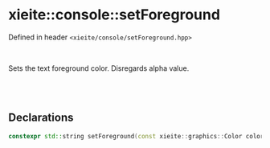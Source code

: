 # xieite::console::setForeground
Defined in header `<xieite/console/setForeground.hpp>`

<br/>

Sets the text foreground color. Disregards alpha value.

<br/><br/>

## Declarations
```cpp
constexpr std::string setForeground(const xieite::graphics::Color color) noexcept;
```
